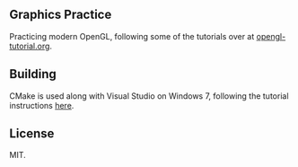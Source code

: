 Graphics Practice
-----------------

Practicing modern OpenGL, following some of the tutorials over at
[opengl-tutorial.org](http://www.opengl-tutorial.org/).

Building
--------

CMake is used along with Visual Studio on Windows 7, following the tutorial
instructions [here](http://www.opengl-tutorial.org/beginners-tutorials/tutorial-1-opening-a-window/).

License
-------
MIT.
